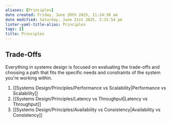 ```yaml
---
aliases: [Principles]
date created: Friday, June 20th 2025, 11:24:30 am
date modified: Saturday, June 21st 2025, 2:31:54 pm
linter-yaml-title-alias: Principles
tags: []
title: Principles
---
```


## Trade-Offs

Everything in systems design is focused on evaluating the trade-offs and choosing a path that fits the specific needs and constraints of the system you're working within.

1. [[Systems Design/Principles/Performance vs Scalability|Performance vs Scalability]]
2. [[Systems Design/Principles/Latency vs Throughput|Latency vs Throughput]]
3. [[Systems Design/Principles/Availability vs Consistency|Availability vs Consistency]]

